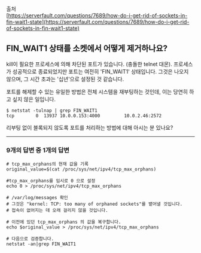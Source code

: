 출처  
[https://serverfault.com/questions/7689/how-do-i-get-rid-of-sockets-in-fin-wait1-state](https://serverfault.com/questions/7689/how-do-i-get-rid-of-sockets-in-fin-wait1-state)

## FIN_WAIT1 상태를 소켓에서 어떻게 제거하나요?

kill이 필요한 프로세스에 의해 차단된 포트가 있습니다. (충돌한 telnet 대몬). 프로세스가 성공적으로 종료되었지만 포트는 여전히 'FIN_WAIT1' 상태입니다. 그것은 나오지 않으며, 그 시간 초과는 '십년'으로 설정된 것 같습니다.

포트를 해제할 수 있는 유일한 방법은 전체 시스템을 재부팅하는 것인데, 이는 당연히 하고 싶지 않은 일입니다.

```shell
$ netstat -tulnap | grep FIN_WAIT1 
tcp        0  13937 10.0.0.153:4000         10.0.2.46:2572 
```

리부팅 없이 블록되지 않도록 포트를 처리하는 방법에 대해 아시는 분 있나요?

---

### 9개의 답변 중 1개의 답변

```shell
# tcp_max_orphans의 현재 값을 기록
original_value=$(cat /proc/sys/net/ipv4/tcp_max_orphans)

#tcp_max_orphans를 임시로 0 으로 설정
echo 0 > /proc/sys/net/ipv4/tcp_max_orphans

# /var/log/messages 확인
# 그것은 "kernel: TCP: too many of orphaned sockets"를 뱉어낼 것입니다.
# 접속이 없어지는 데 오래 걸리지 않을 것입니다. 

# 이전에 있던 tcp_max_orphans 의 값을 복구합니다.
echo $original_value > /proc/sys/net/ipv4/tcp_max_orphans

# 다음으로 검증합니다.
netstat -an|grep FIN_WAIT1
```
